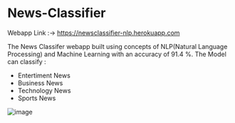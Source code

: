 # News-Classifier

Webapp Link :-> https://newsclassifier-nlp.herokuapp.com 

The News Classifer webapp built using concepts of NLP(Natural Language Processing) and Machine Learning with an accuracy of 91.4 %.
The Model can classify :
- Entertiment News
- Business News
- Technology News
- Sports News

![image](https://user-images.githubusercontent.com/56603301/145751059-bc9e4256-d84e-4d51-818a-56ee29da69ed.png)
